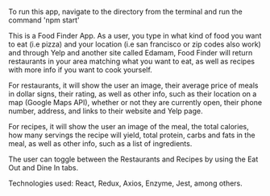 To run this app, navigate to the directory from the terminal and run the command 'npm start'

This is a Food Finder App. As a user, you type in what kind of food you want to eat (i.e pizza) and your location (i.e san francisco or zip codes also work) and through Yelp and another site called Edamam, Food Finder will return restaurants in your area matching what you want to eat, as well as recipes with more info if you want to cook yourself.

For restaurants, it will show the user an image, their average price of meals in dollar signs, their rating, as well as other info, such as their location on a map (Google Maps API), whether or not they are currently open, their phone number, address, and links to their website and Yelp page.

For recipes, it will show the user an image of the meal, the total calories, how many servings the recipe will yield, total protein, carbs and fats in the meal, as well as other info, such as a list of ingredients.

The user can toggle between the Restaurants and Recipes by using the Eat Out and Dine In tabs.

Technologies used: React, Redux, Axios, Enzyme, Jest, among others.
